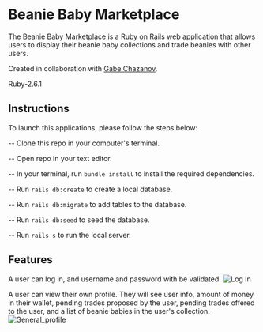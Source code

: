 # Beanie Baby Marketplace

The Beanie Baby Marketplace is a Ruby on Rails web application that allows users to display their beanie baby collections and trade beanies with other users.

Created in collaboration with [Gabe Chazanov](https://github.com/gabechaz).

Ruby-2.6.1

## Instructions

To launch this applications, please follow the steps below:

-- Clone this repo in your computer's terminal.

-- Open repo in your text editor.

-- In your terminal, run `bundle install` to install the required dependencies.

-- Run `rails db:create` to create a local database.

-- Run `rails db:migrate` to add tables to the database.

-- Run `rails db:seed` to seed the database.

-- Run `rails s` to run the local server.

## Features

A user can log in, and username and password with be validated.
![Log In](https://user-images.githubusercontent.com/70274658/112049781-756c9300-8b26-11eb-8691-b74e384ce433.gif)


A user can view their own profile. They will see user info, amount of money in their wallet, pending trades proposed by the user, pending trades offered to the user, and a list of beanie babies in the user's collection.  
![General_profile](https://user-images.githubusercontent.com/70274658/112049914-9d5bf680-8b26-11eb-9471-54109399808b.gif)
